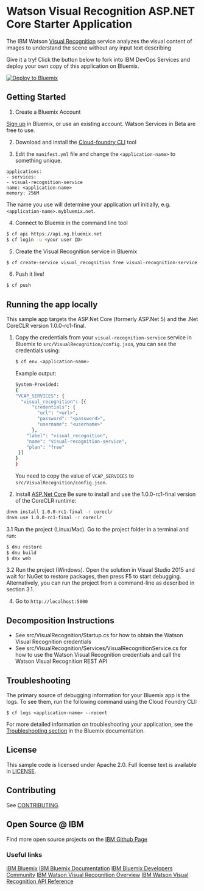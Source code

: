 # Watson Visual Recognition ASP.NET Core Starter Application

  The IBM Watson [Visual Recognition][service_url] service analyzes the visual content of images to understand the scene without any input text describing

Give it a try! Click the button below to fork into IBM DevOps Services and deploy your own copy of this application on Bluemix.

[![Deploy to Bluemix](https://bluemix.net/deploy/button.png)](https://bluemix.net/deploy)

## Getting Started

1. Create a Bluemix Account

  [Sign up][sign_up] in Bluemix, or use an existing account. Watson Services in Beta are free to use.

2. Download and install the [Cloud-foundry CLI][cloud_foundry] tool

3. Edit the `manifest.yml` file and change the `<application-name>` to something unique.
  ```none
applications:
- services:
  - visual-recognition-service
  name: <application-name>
  memory: 256M
  ```
  The name you use will determine your application url initially, e.g. `<application-name>.mybluemix.net`.

4. Connect to Bluemix in the command line tool
  ```sh
  $ cf api https://api.ng.bluemix.net
  $ cf login -u <your user ID>
  ```

5. Create the Visual Recognition service in Bluemix
  ```sh
  $ cf create-service visual_recognition free visual-recognition-service
  ```

6. Push it live!
  ```sh
  $ cf push
  ```

## Running the app locally
This sample app targets the ASP.Net Core (formerly ASP.Net 5) and the .Net CoreCLR version 1.0.0-rc1-final.

1. Copy the credentials from your `visual-recognition-service` service in Bluemix to `src/VisualRecognition/config.json`, you can see the credentials using:

    ```sh
    $ cf env <application-name>
    ```
    Example output:
    ```sh
    System-Provided:
    {
    "VCAP_SERVICES": {
      "visual_recognition": [{
          "credentials": {
            "url": "<url>",
            "password": "<password>",
            "username": "<username>"
          },
        "label": "visual_recognition",
        "name": "visual-recognition-service",
        "plan": "free"
     }]
    }
    }
    ```

    You need to copy the value of `VCAP_SERVICES` to `src/VisualRecognition/config.json`.

2. Install [ASP.Net Core](https://get.asp.net)
  Be sure to install and use the 1.0.0-rc1-final version of the CoreCLR runtime:
  ```sh
  dnvm install 1.0.0-rc1-final -r coreclr
  dnvm use 1.0.0-rc1-final -r coreclr
  ```

3.1 Run the project (Linux/Mac). Go to the project folder in a terminal and run:
  ```sh
  $ dnu restore
  $ dnu build
  $ dnx web
  ```

3.2 Run the project (Windows).
  Open the solution in Visual Studio 2015 and wait for NuGet to restore packages, then press F5 to start debugging.  Alternatively, you can run the project from a command-line as described in section 3.1.

4. Go to `http://localhost:5000`

## Decomposition Instructions

* See src/VisualRecognition/Startup.cs for how to obtain the Watson Visual Recognition credentials
* See src/VisualRecognition/Services/VisualRecognitionService.cs for how to use the Watson Visual Recognition credentials and call the Watson Visual Recognition REST API

## Troubleshooting

The primary source of debugging information for your Bluemix app is the logs. To see them, run the following command using the Cloud Foundry CLI:

  ```
  $ cf logs <application-name> --recent
  ```
For more detailed information on troubleshooting your application, see the [Troubleshooting section](https://www.ng.bluemix.net/docs/troubleshoot/tr.html) in the Bluemix documentation.

## License

  This sample code is licensed under Apache 2.0. Full license text is available in [LICENSE](LICENSE).

## Contributing

  See [CONTRIBUTING](CONTRIBUTING.md).

## Open Source @ IBM
  Find more open source projects on the [IBM Github Page](http://ibm.github.io/)

### Useful links
[IBM Bluemix](https://bluemix.net/)
[IBM Bluemix Documentation](https://www.ng.bluemix.net/docs/)
[IBM Bluemix Developers Community](http://developer.ibm.com/bluemix)
[IBM Watson Visual Recognition Overview](https://www.ibm.com/smarterplanet/us/en/ibmwatson/developercloud/doc/visual-recognition/overview.shtml)
[IBM Watson Visual Recognition API Reference](https://www.ibm.com/smarterplanet/us/en/ibmwatson/developercloud/visual-recognition/api/v2/)

[cloud_foundry]: https://github.com/cloudfoundry/cli
[service_url]: http://www.ibm.com/smarterplanet/us/en/ibmwatson/developercloud/visual-recognition.html
[sign_up]: http://bluemix.net/

